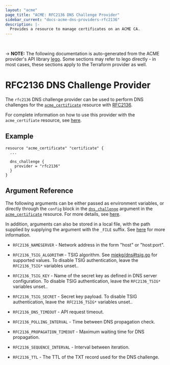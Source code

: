 ```yaml
---
layout: "acme"
page_title: "ACME: RFC2136 DNS Challenge Provider"
sidebar_current: "docs-acme-dns-providers-rfc2136"
description: |-
  Provides a resource to manage certificates on an ACME CA.
---
```

<br>

-> **NOTE:** The following documentation is auto-generated from the
ACME provider's API library [lego](https://go-acme.github.io/lego/).
Some sections may refer to lego directly - in most cases, these
sections apply to the Terraform provider as well.

# RFC2136 DNS Challenge Provider

The `rfc2136` DNS challenge provider can be used to perform DNS challenges for
the [`acme_certificate`][resource-acme-certificate] resource with
[RFC2136](https://tools.ietf.org/html/rfc2136).

[resource-acme-certificate]: /docs/providers/acme/r/certificate.html

For complete information on how to use this provider with the `acme_certifiate`
resource, see [here][resource-acme-certificate-dns-challenges].

[resource-acme-certificate-dns-challenges]: /docs/providers/acme/r/certificate.html#using-dns-challenges

## Example

```hcl
resource "acme_certificate" "certificate" {
  ...

  dns_challenge {
    provider = "rfc2136"
  }
}
```
## Argument Reference

The following arguments can be either passed as environment variables, or
directly through the `config` block in the
[`dns_challenge`][resource-acme-certificate-dns-challenge-arg] argument in the
[`acme_certificate`][resource-acme-certificate] resource. For more details, see
[here][resource-acme-certificate-dns-challenges].

[resource-acme-certificate-dns-challenge-arg]: /docs/providers/acme/r/certificate.html#dns_challenge

In addition, arguments can also be stored in a local file, with the path
supplied by supplying the argument with the `_FILE` suffix. See
[here][acme-certificate-file-arg-example] for more information.

[acme-certificate-file-arg-example]: /docs/providers/acme/r/certificate.html#using-variable-files-for-provider-arguments

* `RFC2136_NAMESERVER` - Network address in the form "host" or "host:port".
* `RFC2136_TSIG_ALGORITHM` - TSIG algorithm. See [miekg/dns#tsig.go](https://github.com/miekg/dns/blob/master/tsig.go) for supported values. To disable TSIG authentication, leave the `RFC2136_TSIG*` variables unset..
* `RFC2136_TSIG_KEY` - Name of the secret key as defined in DNS server configuration. To disable TSIG authentication, leave the `RFC2136_TSIG*` variables unset..
* `RFC2136_TSIG_SECRET` - Secret key payload. To disable TSIG authentication, leave the` RFC2136_TSIG*` variables unset..

* `RFC2136_DNS_TIMEOUT` - API request timeout.
* `RFC2136_POLLING_INTERVAL` - Time between DNS propagation check.
* `RFC2136_PROPAGATION_TIMEOUT` - Maximum waiting time for DNS propagation.
* `RFC2136_SEQUENCE_INTERVAL` - Interval between iteration.
* `RFC2136_TTL` - The TTL of the TXT record used for the DNS challenge.


